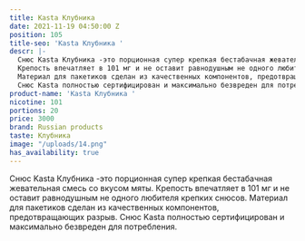 ```yaml
---
title: Kasta Клубника
date: 2021-11-19 04:50:00 Z
position: 105
title-seo: 'Kasta Клубника '
descr: |-
  Снюс Kasta Клубника -это порционная супер крепкая бестабачная жевательная смесь со вкусом мяты.
  Крепость впечатляет в 101 мг и не оставит равнодушным не одного любителя крепких снюсов.
  Материал для пакетиков сделан из качественных компонентов, предотвращающих разрыв.
  Снюс Kasta полностью сертифицирован и максимально безвреден для потребления.
product-name: 'Kasta Клубника '
nicotine: 101
portions: 20
price: 3000
brand: Russian products
taste: Клубника
image: "/uploads/14.png"
has_availability: true
---
```


Снюс Kasta Клубника -это порционная супер крепкая бестабачная жевательная смесь со вкусом мяты.
Крепость впечатляет в 101 мг и не оставит равнодушным не одного любителя крепких снюсов.
Материал для пакетиков сделан из качественных компонентов, предотвращающих разрыв.
Снюс Kasta полностью сертифицирован и максимально безвреден для потребления.